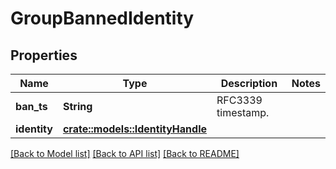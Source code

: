 # GroupBannedIdentity

## Properties

Name | Type | Description | Notes
------------ | ------------- | ------------- | -------------
**ban_ts** | **String** | RFC3339 timestamp. | 
**identity** | [**crate::models::IdentityHandle**](IdentityHandle.md) |  | 

[[Back to Model list]](../README.md#documentation-for-models) [[Back to API list]](../README.md#documentation-for-api-endpoints) [[Back to README]](../README.md)


